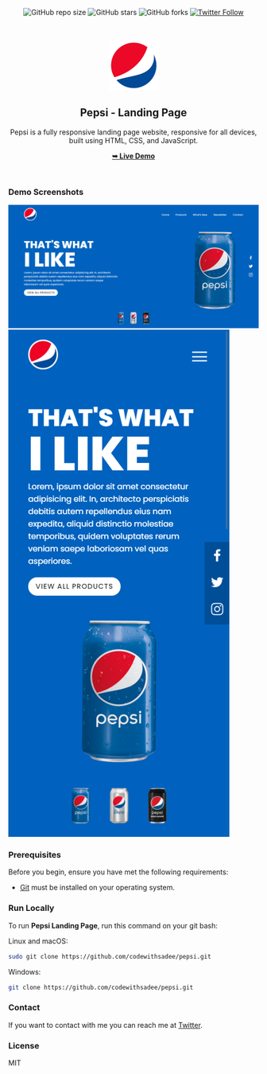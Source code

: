 <div align="center">

![GitHub repo size](https://img.shields.io/github/repo-size/jrpranav/responsive-pepsi)
![GitHub stars](https://img.shields.io/github/stars/jrpranav/responsive-starbucks-lp?style=social)
![GitHub forks](https://img.shields.io/github/forks/jrpranav/responsive-starbucks-lp?style=social)
[![Twitter Follow](https://img.shields.io/twitter/follow/jrpranav?style=social)](https://twitter.com/intent/follow?screen_name=jrpranav)

<br />
<br />

<img src="./assets/images/logo.png">

<h2 align="center">Pepsi - Landing Page</h2>

Pepsi is a fully responsive landing page website, responsive for all devices, built using HTML, CSS, and JavaScript.

<a href="https://jrpranav.github.io/pepsi.git"><strong>➥ Live Demo</strong></a>

</div>

<br />

### Demo Screenshots

![Landing Page Desktop Demo](./assets/demo/desktop.png "Desktop Demo")
![Landing Page Mobile Demo](./assets/demo/mobile.png "Mobile Demo")

### Prerequisites

Before you begin, ensure you have met the following requirements:

- [Git](https://git-scm.com/downloads "Download Git") must be installed on your operating system.

### Run Locally

To run **Pepsi Landing Page**, run this command on your git bash:

Linux and macOS:

```bash
sudo git clone https://github.com/codewithsadee/pepsi.git
```

Windows:

```bash
git clone https://github.com/codewithsadee/pepsi.git
```

### Contact

If you want to contact with me you can reach me at [Twitter](https://www.twitter.com/jrpranav).

### License

MIT

